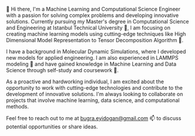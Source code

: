 👋 Hi there, I'm a Machine Learning and Computational Science Engineer with a passion for solving complex problems and developing innovative solutions. Currently pursuing my Master's degree in Computational Science and Engineering at Istanbul Technical University 🏫, I am focusing on creating machine learning models using cutting-edge techniques like High Dimensional Model Representation to Tensor Decomposition Algorithm 🔭.

I have a background in Molecular Dynamic Simulations, where I developed new models for applied engineering. I am also experienced in LAMMPS modeling 💬 and have gained knowledge in Machine Learning and Data Science through self-study and coursework 🌱.

As a proactive and hardworking individual, I am excited about the opportunity to work with cutting-edge technologies and contribute to the development of innovative solutions. I'm always looking to collaborate on projects that involve machine learning, data science, and computational methods.

Feel free to reach out to me at bugra.eyidogan@gmail.com 📫 to discuss potential opportunities or share ideas.
